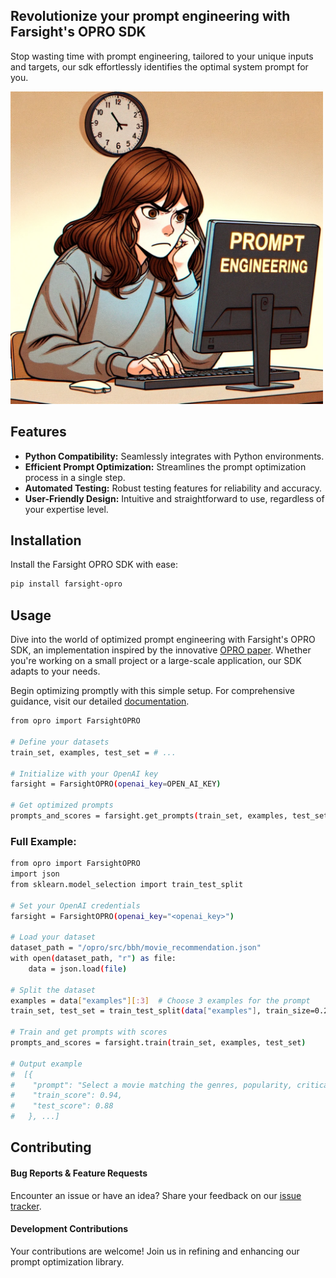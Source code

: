 
## Revolutionize your prompt engineering with Farsight's OPRO SDK  
Stop wasting time with prompt engineering, tailored to your unique inputs and targets, our sdk effortlessly identifies the optimal system prompt for you.
 
<img src="opro/src/images/readme_cartoon.png" alt="cartoon" width="500"/>




## Features

- **Python Compatibility:** Seamlessly integrates with Python environments.
- **Efficient Prompt Optimization:** Streamlines the prompt optimization process in a single step.
- **Automated Testing:** Robust testing features for reliability and accuracy.
- **User-Friendly Design:** Intuitive and straightforward to use, regardless of your expertise level.

## Installation

Install the Farsight OPRO SDK with ease:

```bash
pip install farsight-opro
```

## Usage

Dive into the world of optimized prompt engineering with Farsight's OPRO SDK, an implementation inspired by the innovative [OPRO paper](https://arxiv.org/abs/2309.03409). Whether you're working on a small project or a large-scale application, our SDK adapts to your needs.

Begin optimizing promptly with this simple setup. For comprehensive guidance, visit our detailed [documentation](https://api.farsight-ai.com/farsight-opro/).

```bash
from opro import FarsightOPRO

# Define your datasets
train_set, examples, test_set = # ...

# Initialize with your OpenAI key
farsight = FarsightOPRO(openai_key=OPEN_AI_KEY)

# Get optimized prompts
prompts_and_scores = farsight.get_prompts(train_set, examples, test_set)
```

### Full Example:

```bash
from opro import FarsightOPRO
import json
from sklearn.model_selection import train_test_split

# Set your OpenAI credentials
farsight = FarsightOPRO(openai_key="<openai_key>")

# Load your dataset
dataset_path = "/opro/src/bbh/movie_recommendation.json"
with open(dataset_path, "r") as file:
    data = json.load(file)

# Split the dataset
examples = data["examples"][:3]  # Choose 3 examples for the prompt
train_set, test_set = train_test_split(data["examples"], train_size=0.20)

# Train and get prompts with scores
prompts_and_scores = farsight.train(train_set, examples, test_set)

# Output example
#  [{
#    "prompt": "Select a movie matching the genres, popularity, critical acclaim, and quality of provided examples for accurate recommendations.",
#    "train_score": 0.94,
#    "test_score": 0.88
#   }, ...]
```

## Contributing

#### Bug Reports & Feature Requests

Encounter an issue or have an idea? Share your feedback on our [issue tracker](https://github.com/farsight-ai/farsight-opro/issues).

#### Development Contributions

Your contributions are welcome! Join us in refining and enhancing our prompt optimization library.
